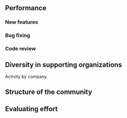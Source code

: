 


## Performance

### New features

### Bug fixing

### Code review

## Diversity in supporting organizations

Activity by company.

## Structure of the community

## Evaluating effort
